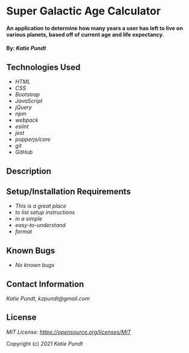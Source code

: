 # Super Galactic Age Calculator

#### An application to determine how many years a user has left to live on various planets, based off of current age and life expectancy.

#### By: _**Katie Pundt**_

## Technologies Used

* _HTML_
* _CSS_
* _Bootstrap_
* _JavaScript_
* _jQuery_
* _npm_
* _webpack_
* _eslint_
* _jest_
* _popperjs/core_
* _git_
* _GitHub_

## Description

## Setup/Installation Requirements

* _This is a great place_
* _to list setup instructions_
* _in a simple_
* _easy-to-understand_
* _format_

## Known Bugs

* _No known bugs_

## Contact Information
_Katie Pundt, kzpundt@gmail.com_

## License
_MIT License: https://opensource.org/licenses/MIT_

Copyright (c) _2021_ _Katie Pundt_